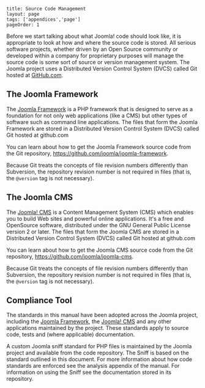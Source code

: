 ```
title: Source Code Management
layout: page
tags: ['appendices','page']
pageOrder: 1
```

Before we start talking about what Joomla! code should look like, it is appropriate to look at how and where the source code is stored. All serious software projects, whether driven by an Open Source community or developed within a company for proprietary purposes will manage the source code is some sort of source or version management system. The Joomla project uses a Distributed Version Control System (DVCS) called Git hosted at [GitHub.com](http://github.com).

## The Joomla Framework

The [Joomla Framework](https://github.com/joomla/joomla-framework) is a PHP framework that is designed to serve as a foundation for not only web applications (like a CMS) but other types of software such as command line applications. The files that form the Joomla Framework are stored in a Distributed Version Control System (DVCS) called Git hosted at github.com

You can learn about how to get the Joomla Framework source code from the Git repository, https://github.com/joomla/joomla-framework.

Because Git treats the concepts of file revision numbers differently than Subversion, the repository revision number is not required in files (that is, the `@version` tag is not necessary).

## The Joomla CMS
The [Joomla! CMS](https://github.com/joomla/joomla-cms) is a Content Management System (CMS) which enables you to build Web sites and powerful online applications. It's a free and OpenSource software, distributed under the GNU General Public License version 2 or later. The files that form the Joomla CMS are stored in a Distributed Version Control System (DVCS) called Git hosted at github.com

You can learn about how to get the Joomla CMS source code from the Git repository, https://github.com/joomla/joomla-cms.

Because Git treats the concepts of file revision numbers differently than Subversion, the repository revision number is not required in files (that is, the `@version` tag is not necessary).

## Compliance Tool

The standards in this manual have been adopted across the Joomla project, including the [Joomla Framework](https://github.com/joomla/joomla-framework), the [Joomla! CMS](https://github.com/joomla/joomla-cms) and any other applications maintained by the project. These standards apply to source code, tests and (where applicable) documentation.

A custom Joomla sniff standard for PHP files is maintained by the Joomla project and available from the code repository. The Sniff is based on the standard outlined in this document. For more information about how code standards are enforced see the analysis appendix of the manual. For information on using the Sniff see the documentation stored in its repository.
